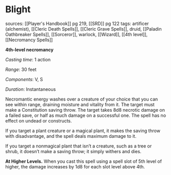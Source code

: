 # Blight
sources: [[Player's Handbook]] pg 219, [[SRD]] pg 122
tags: artificer (alchemist), [[Cleric Death Spells]], [[Cleric Grave Spells]], druid, [[Paladin Oathbreaker Spells]], [[Sorceror]], warlock, [[Wizard]], [[4th level]], [[Necromancy Spells]]

**4th-level necromancy**

*Casting time*: 1 action

*Range*: 30 feet

*Components*: V, S

*Duration*: Instantaneous

Necromantic energy washes over a creature of your choice that you can see within range, draining moisture and vitality from it. The target must make a Constitution saving throw. The target takes 8d8 necrotic damage on a failed save, or half as much damage on a successful one. The spell has no effect on undead or constructs.

If you target a plant creature or a magical plant, it makes the saving throw with disadvantage, and the spell deals maximum damage to it.

If you target a nonmagical plant that isn’t a creature, such as a tree or shrub, it doesn’t make a saving throw; it simply withers and dies.

**At Higher Levels.** When you cast this spell using a spell slot of 5th level of higher, the damage increases by 1d8 for each slot level above 4th.
